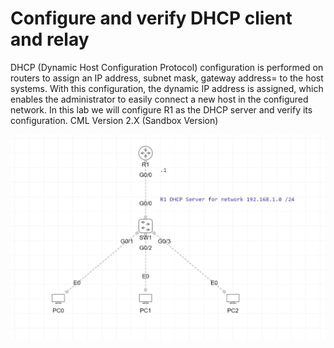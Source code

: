 # Configure and verify DHCP client and relay

DHCP (Dynamic Host Configuration Protocol) configuration is performed on routers to assign an IP address, subnet mask, gateway address= to the host systems. With this configuration, the dynamic IP address is assigned, which enables the administrator to easily connect a new host in the configured network.  In this lab we will configure R1 as the DHCP server and verify its configuration.
CML Version 2.X (Sandbox Version)

![Lab Topology](https://github.com/CiscoDevNet/cml-community/blob/master/lab-topologies/ccna//Domain_4/4.6-configure_dhcp_client/4.6_Topology_Screenshot.png)

